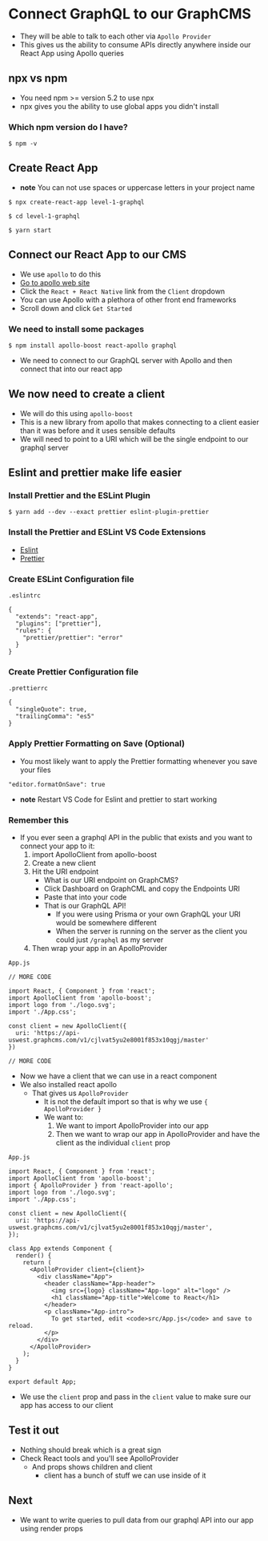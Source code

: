 # Connect GraphQL to our GraphCMS
* They will be able to talk to each other via `Apollo Provider`
* This gives us the ability to consume APIs directly anywhere inside our React App using Apollo queries

## npx vs npm
* You need npm >= version 5.2 to use npx
* npx gives you the ability to use global apps you didn't install

### Which npm version do I have?
`$ npm -v`

## Create React App
* **note** You can not use spaces or uppercase letters in your project name

`$ npx create-react-app level-1-graphql`

`$ cd level-1-graphql`

`$ yarn start`

## Connect our React App to our CMS
* We use `apollo` to do this
* [Go to apollo web site](https://www.apollographql.com/docs/react/)
* Click the `React + React Native` link from the `Client` dropdown
* You can use Apollo with a plethora of other front end frameworks
* Scroll down and click `Get Started`

### We need to install some packages
`$ npm install apollo-boost react-apollo graphql`

* We need to connect to our GraphQL server with Apollo and then connect that into our react app

## We now need to create a client
* We will do this using `apollo-boost`
* This is a new library from apollo that makes connecting to a client easier than it was before and it uses sensible defaults
* We will need to point to a URI which will be the single endpoint to our graphql server

## Eslint and prettier make life easier
### Install Prettier and the ESLint Plugin
`$ yarn add --dev --exact prettier eslint-plugin-prettier`

### Install the Prettier and ESLint VS Code Extensions
* [Eslint](https://marketplace.visualstudio.com/items?itemName=dbaeumer.vscode-eslint)
* [Prettier](https://marketplace.visualstudio.com/items?itemName=esbenp.prettier-vscode)

### Create ESLint Configuration file

`.eslintrc`

```
{
  "extends": "react-app",
  "plugins": ["prettier"],
  "rules": {
    "prettier/prettier": "error"
  }
}
```

### Create Prettier Configuration file

`.prettierrc`

```
{
  "singleQuote": true,
  "trailingComma": "es5"
}
```

### Apply Prettier Formatting on Save (Optional)
* You most likely want to apply the Prettier formatting whenever you save your files

`"editor.formatOnSave": true`

* **note** Restart VS Code for Eslint and prettier to start working

### Remember this
* If you ever seen a graphql API in the public that exists and you want to connect your app to it:
    1. import ApolloClient from apollo-boost
    2. Create a new client
    3. Hit the URI endpoint
        * What is our URI endpoint on GraphCMS?
        * Click Dashboard on GraphCML and copy the Endpoints URI
        * Paste that into your code
        * That is our GraphQL API!
            - If you were using Prisma or your own GraphQL your URI would be somewhere different
            - When the server is running on the server as the client you could just `/graphql` as my server
    4. Then wrap your app in an ApolloProvider

`App.js`

```
// MORE CODE

import React, { Component } from 'react';
import ApolloClient from 'apollo-boost';
import logo from './logo.svg';
import './App.css';

const client = new ApolloClient({
  uri: 'https://api-uswest.graphcms.com/v1/cjlvat5yu2e8001f853x10qgj/master'
})

// MORE CODE
```

* Now we have a client that we can use in a react component
* We also installed react apollo
    - That gives us `ApolloProvider`
        + It is not the default import so that is why we use `{ ApolloProvider }`
        + We want to:
            1. We want to import ApolloProvider into our app
            2. Then we want to wrap our app in ApolloProvider and have the client as the individual `client` prop 

`App.js`

```
import React, { Component } from 'react';
import ApolloClient from 'apollo-boost';
import { ApolloProvider } from 'react-apollo';
import logo from './logo.svg';
import './App.css';

const client = new ApolloClient({
  uri: 'https://api-uswest.graphcms.com/v1/cjlvat5yu2e8001f853x10qgj/master',
});

class App extends Component {
  render() {
    return (
      <ApolloProvider client={client}>
        <div className="App">
          <header className="App-header">
            <img src={logo} className="App-logo" alt="logo" />
            <h1 className="App-title">Welcome to React</h1>
          </header>
          <p className="App-intro">
            To get started, edit <code>src/App.js</code> and save to reload.
          </p>
        </div>
      </ApolloProvider>
    );
  }
}

export default App;
```

* We use the `client` prop and pass in the `client` value to make sure our app has access to our client

## Test it out
* Nothing should break which is a great sign
* Check React tools and you'll see ApolloProvider
    - And props shows children and client
        + client has a bunch of stuff we can use inside of it

## Next
* We want to write queries to pull data from our graphql API into our app using render props 
